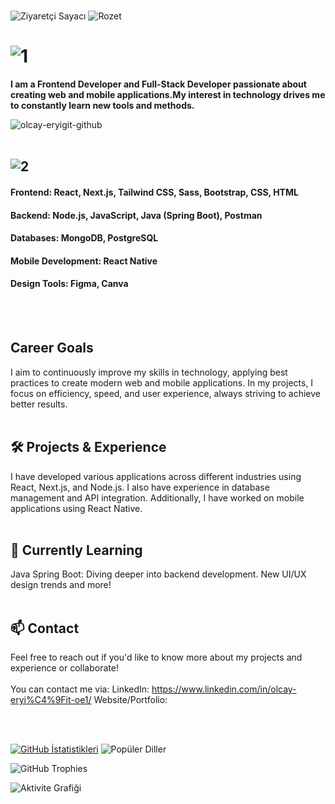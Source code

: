 &nbsp;&nbsp;&nbsp;&nbsp;&nbsp;&nbsp;&nbsp;&nbsp;&nbsp;&nbsp;&nbsp;&nbsp;&nbsp;&nbsp;&nbsp;&nbsp;&nbsp;&nbsp;&nbsp;&nbsp;&nbsp;&nbsp;&nbsp;&nbsp;&nbsp;&nbsp;&nbsp;&nbsp;&nbsp;&nbsp;&nbsp;&nbsp;&nbsp;&nbsp;&nbsp;&nbsp;&nbsp;&nbsp;&nbsp;&nbsp;&nbsp;&nbsp;&nbsp;&nbsp;&nbsp;&nbsp;&nbsp;&nbsp;&nbsp;&nbsp;&nbsp;&nbsp;&nbsp;&nbsp;&nbsp;&nbsp;&nbsp;&nbsp;&nbsp;&nbsp;&nbsp;&nbsp;&nbsp;&nbsp;&nbsp;&nbsp;&nbsp;&nbsp;&nbsp;&nbsp;&nbsp;&nbsp;&nbsp;&nbsp;&nbsp;&nbsp;&nbsp;&nbsp;&nbsp;&nbsp;&nbsp;&nbsp;&nbsp;&nbsp;&nbsp;&nbsp;&nbsp;&nbsp;&nbsp;&nbsp;&nbsp;&nbsp;&nbsp;&nbsp;&nbsp;&nbsp;&nbsp;&nbsp;&nbsp;   ![Ziyaretçi Sayacı](https://komarev.com/ghpvc/?username=olcayeryigit&color=orange) ![Rozet](https://img.shields.io/badge/Yazılım-JavaScript-blue)

# ![1](https://github.com/user-attachments/assets/b8866c72-e6fb-43f6-aed6-2fa27db7a93e)  



__I am a Frontend Developer and Full-Stack Developer passionate about creating web and mobile applications.My interest in technology drives me to constantly learn new tools and methods.__

![olcay-eryigit-github](https://github.com/user-attachments/assets/8fae4b6f-b265-44dc-b43d-953c1f8ebb9a) 
<br></br>

## ![2](https://github.com/user-attachments/assets/cd494145-04a9-4b86-8bf6-962c976dd562)


#### Frontend: React, Next.js, Tailwind CSS, Sass, Bootstrap, CSS, HTML
#### Backend: Node.js, JavaScript, Java (Spring Boot), Postman
#### Databases: MongoDB, PostgreSQL
#### Mobile Development: React Native
#### Design Tools: Figma, Canva 


<br></br>
##  Career Goals
I aim to continuously improve my skills in technology, applying best practices to create modern web and mobile applications. In my projects, I focus on efficiency, speed, and user experience, always striving to achieve better results. 
<br></br>
## 🛠️ Projects & Experience
I have developed various applications across different industries using React, Next.js, and Node.js. I also have experience in database management and API integration. Additionally, I have worked on mobile applications using React Native. 
<br></br>
## 🌱 Currently Learning
Java Spring Boot: Diving deeper into backend development.
New UI/UX design trends and more! 
<br></br>
## 📫 Contact
Feel free to reach out if you'd like to know more about my projects and experience or collaborate! 
<br></br>
You can contact me via:
LinkedIn: https://www.linkedin.com/in/olcay-eryi%C4%9Fit-oe1/
Website/Portfolio: 

<br></br>

 [![GitHub İstatistikleri](https://github-readme-stats.vercel.app/api?username=olcayeryigit&show_icons=true&count_private=true&border_radius=30&theme=default&card_width=300)](https://github-readme-stats.vercel.app/api?username=olcayeryigit) ![Popüler Diller](https://github-readme-stats.vercel.app/api/top-langs/?username=olcayeryigit&layout=compact&theme=default&card_width=300&border_radius=30)


![GitHub Trophies](https://github-profile-trophy.vercel.app/?username=olcayeryigit&theme=default)

![Aktivite Grafiği](https://github-readme-activity-graph.vercel.app/graph?username=olcayeryigit&theme=gruvbox)





